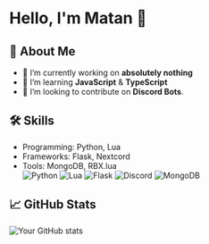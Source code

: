 # Hello, I'm Matan 👋

## 🚀 About Me
- 🔭 I’m currently working on **absolutely nothing**
- 🌱 I’m learning **JavaScript** & **TypeScript**
- 👥 I’m looking to contribute on **Discord Bots**.

## 🛠️ Skills
- Programming: Python, Lua
- Frameworks: Flask, Nextcord
- Tools: MongoDB, RBX.lua<br>
![Python](https://img.shields.io/badge/Python-3776AB?logo=python&logoColor=fff) ![Lua](https://img.shields.io/badge/Lua-FF0000.svg?logo=lua&logoColor=white) ![Flask](https://img.shields.io/badge/Flask-000?logo=flask&logoColor=fff) ![Discord](https://img.shields.io/badge/Discord-%235865F2.svg?&logo=discord&logoColor=white) ![MongoDB](https://img.shields.io/badge/MongoDB-%234ea94b.svg?logo=mongodb&logoColor=white)

## 📈 GitHub Stats
![Your GitHub stats](https://github-readme-stats.vercel.app/api?username=m4tan&show_icons=true&theme=radical)
